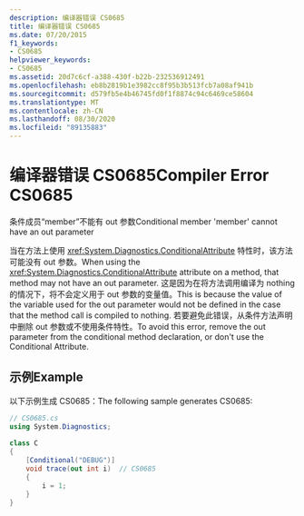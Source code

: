 ```yaml
---
description: 编译器错误 CS0685
title: 编译器错误 CS0685
ms.date: 07/20/2015
f1_keywords:
- CS0685
helpviewer_keywords:
- CS0685
ms.assetid: 20d7c6cf-a388-430f-b22b-232536912491
ms.openlocfilehash: eb8b2819b1e3982cc8f95b3b513fcb7a08af941b
ms.sourcegitcommit: d579fb5e4b46745fd0f1f8874c94c6469ce58604
ms.translationtype: MT
ms.contentlocale: zh-CN
ms.lasthandoff: 08/30/2020
ms.locfileid: "89135883"
---
```

# <a name="compiler-error-cs0685"></a><span data-ttu-id="2f79c-103">编译器错误 CS0685</span><span class="sxs-lookup"><span data-stu-id="2f79c-103">Compiler Error CS0685</span></span>
<span data-ttu-id="2f79c-104">条件成员“member”不能有 out 参数</span><span class="sxs-lookup"><span data-stu-id="2f79c-104">Conditional member 'member' cannot have an out parameter</span></span>  
  
 <span data-ttu-id="2f79c-105">当在方法上使用 <xref:System.Diagnostics.ConditionalAttribute> 特性时，该方法可能没有 out 参数。</span><span class="sxs-lookup"><span data-stu-id="2f79c-105">When using the <xref:System.Diagnostics.ConditionalAttribute> attribute on a method, that method may not have an out parameter.</span></span> <span data-ttu-id="2f79c-106">这是因为在将方法调用编译为 nothing 的情况下，将不会定义用于 out 参数的变量值。</span><span class="sxs-lookup"><span data-stu-id="2f79c-106">This is because the value of the variable used for the out parameter would not be defined in the case that the method call is compiled to nothing.</span></span> <span data-ttu-id="2f79c-107">若要避免此错误，从条件方法声明中删除 out 参数或不使用条件特性。</span><span class="sxs-lookup"><span data-stu-id="2f79c-107">To avoid this error, remove the out parameter from the conditional method declaration, or don't use the Conditional Attribute.</span></span>  
  
## <a name="example"></a><span data-ttu-id="2f79c-108">示例</span><span class="sxs-lookup"><span data-stu-id="2f79c-108">Example</span></span>  
 <span data-ttu-id="2f79c-109">以下示例生成 CS0685：</span><span class="sxs-lookup"><span data-stu-id="2f79c-109">The following sample generates CS0685:</span></span>  
  
```csharp  
// CS0685.cs  
using System.Diagnostics;  
  
class C  
{  
    [Conditional("DEBUG")]  
    void trace(out int i)  // CS0685  
    {  
        i = 1;  
    }  
}  
```

